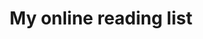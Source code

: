 ---
layout: page
permalink: /bookshelf/index.html
title: My online reading list
description: This is a list of all the places I have been to and all the places I want to visit.
tags: [trips, bruno belcastro, bucket-list, travel, cities, world, explore]
---
